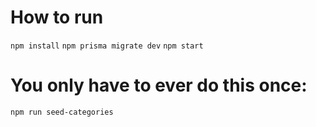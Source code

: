 # How to run

`npm install`
`npm prisma migrate dev`
`npm start`

# You only have to ever do this once:

`npm run seed-categories`
